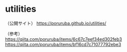 # utilities

（公開サイト）
https://poruruba.github.io/utilities/

（参考）<br>
https://qiita.com/poruruba/items/6c67c7eef34ed302feb3<br>
https://qiita.com/poruruba/items/bf16cd7c71077792ebe3<br>
